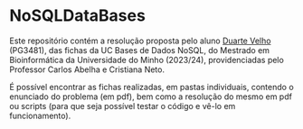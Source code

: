 # NoSQLDataBases

Este repositório contém a resolução proposta pelo aluno [Duarte Velho](https://github.com/duartebred) (PG3481), das fichas da UC Bases de Dados NoSQL, do Mestrado em Bioinformática da Universidade do Minho (2023/24), providenciadas pelo Professor Carlos Abelha e Cristiana Neto.

É possível encontrar as fichas realizadas, em pastas individuais, contendo o enunciado do problema (em pdf), bem como a resolução do mesmo em pdf ou scripts (para que seja possível testar o código e vê-lo em funcionamento). 
